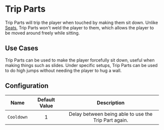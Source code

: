 # Trip Parts

Trip Parts will trip the player when touched by making them sit down.
Unlike [Seats](seats.md), Trip Parts won't weld the player to them, which allows the player to be moved around freely while sitting.

## Use Cases

Trip Parts can be used to make the player forcefully sit down, useful when making things such as slides.
Under specific setups, Trip Parts can be used to do high jumps without needing the player to hug a wall.

## Configuration

| Name | Default Value | Description
|:-----:|:-----:|:-----:
| `Cooldown` | 1 | Delay between being able to use the Trip Part again.